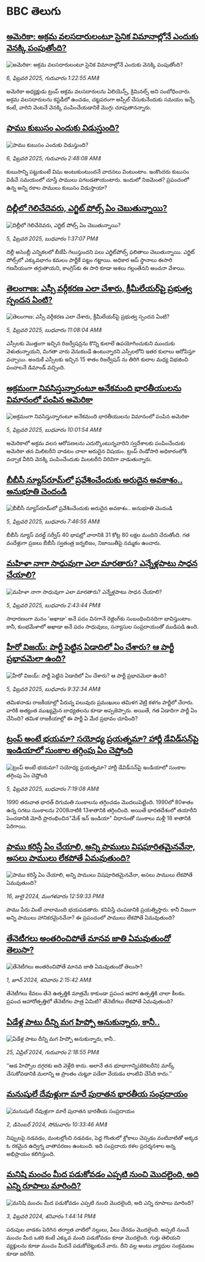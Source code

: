 # BBC తెలుగు## [అమెరికా: అక్రమ వలసదారులంటూ సైనిక విమానాల్లోనే ఎందుకు వెనక్కి పంపుతోంది?](https://www.bbc.com/telugu/articles/cm29rx2k18eo?at_campaign=githubrss)![అమెరికా: అక్రమ వలసదారులంటూ సైనిక విమానాల్లోనే ఎందుకు వెనక్కి పంపుతోంది?](https://ichef.bbci.co.uk/ace/standard/240/cpsprodpb/39d3/live/99a5af10-e3db-11ef-a3e9-f7d24490089c.jpg)_6, ఫిబ్రవరి 2025, గురువారం 1:22:55 AMకి_అమెరికా అధ్యక్షుడు ట్రంప్ అక్రమ వలసదారులను ఏలియెన్స్, క్రిమినల్స్ అని సంబోధించారు. అక్రమ వలసదారులను కస్టడీలో ఉంచడం, చట్టపరంగా అప్పీల్ చేసుకునేందుకు సమయం ఇచ్చే కంటే, వారిని వెంటనే వెనక్కి పంపించేయడానికే మొగ్గు చూపుతానన్నారు.## [పాము కుబుసం ఎందుకు విడుస్తుంది? ](https://www.bbc.com/telugu/articles/cn8x78rd38no?at_campaign=githubrss)![పాము కుబుసం ఎందుకు విడుస్తుంది? ](https://ichef.bbci.co.uk/ace/standard/240/cpsprodpb/d45d/live/c6ef9570-e300-11ef-a819-277e390a7a08.png)_6, ఫిబ్రవరి 2025, గురువారం 2:48:08 AMకి_కుబుసాన్ని పట్టుకుంటే విషం అంటుకుంటుందనే వాదనలు వింటుంటాం. ఇంకొందరు కుబుసం విడిచే సమయంలో చూస్తే పాములు పగబడతాయంటారు.
ఇందులో నిజమెంత? ప్రపంచంలో ఉన్న అన్ని రకాల పాములు కుబుసం విడుస్తాయా?## [దిల్లీలో గెలిచేదెవరు, ఎగ్జిట్ పోల్స్ ఏం చెబుతున్నాయి?](https://www.bbc.com/telugu/articles/c74m7jwgevro?at_campaign=githubrss)![దిల్లీలో గెలిచేదెవరు, ఎగ్జిట్ పోల్స్ ఏం చెబుతున్నాయి?](https://ichef.bbci.co.uk/ace/standard/240/cpsprodpb/2741/live/fcbb36b0-e3b8-11ef-a990-7962565c5313.jpg)_5, ఫిబ్రవరి 2025, బుధవారం 1:37:07 PMకి_దిల్లీ అసెంబ్లీ ఎన్నికలలో బీజేపీ గెలుస్తుందని పలు ఎగ్జిట్‌పోల్స్ ఫలితాలు చెబుతున్నాయి. ఎగ్జిట్ పోల్స్‌లో ఎక్కువభాగం కమలం పార్టీకే పట్టం గట్టాయి. అధికార ఆప్ స్థానాలు ఈసారి గణనీయంగా తగ్గుతాయని, కాంగ్రెస్‌కు ఈ సారి కూడా ఆశలు గల్లంతేనని అంచనా వేశాయి.## [తెలంగాణ: ఎస్సీ వర్గీకరణ ఎలా చేశారు, క్రీమీలేయర్‌పై ప్రభుత్వ స్పందన ఏంటి?](https://www.bbc.com/telugu/articles/c99y5m9pz3eo?at_campaign=githubrss)![తెలంగాణ: ఎస్సీ వర్గీకరణ ఎలా చేశారు, క్రీమీలేయర్‌పై ప్రభుత్వ స్పందన ఏంటి?](https://ichef.bbci.co.uk/ace/standard/240/cpsprodpb/512d/live/81c51b70-e3bc-11ef-bd1b-d536627785f2.jpg)_5, ఫిబ్రవరి 2025, బుధవారం 11:08:04 AMకి_ఎస్సీలకు మొత్తంగా ఇచ్చిన రిజర్వేషన్లను కొన్ని కులాలే ఉపయోగించుకుని ముందుకు వెళుతున్నాయని, మిగతా వారు వెనుకబడే ఉంటున్నారని ఎస్సీలలోని ఇతర కులాలు ఆరోపిస్తూ వచ్చాయి. అందుకే ఎస్సీలకు ఇచ్చిన 15 శాతం రిజర్వేషన్ ను తిరిగి కులాల మధ్య విభజించి పంచాలనే డిమాండ్ వచ్చింది.## [అక్రమంగా నివసిస్తున్నారంటూ అనేకమంది భారతీయులను విమానంలో పంపిన అమెరికా](https://www.bbc.com/telugu/articles/cx2yv0qeeqno?at_campaign=githubrss)![అక్రమంగా నివసిస్తున్నారంటూ అనేకమంది భారతీయులను విమానంలో పంపిన అమెరికా](https://ichef.bbci.co.uk/ace/standard/240/cpsprodpb/84c0/live/8ba98ad0-e3b3-11ef-bd1b-d536627785f2.jpg)_5, ఫిబ్రవరి 2025, బుధవారం 10:01:54 AMకి_అమెరికాలో అక్రమ వలస ఆరోపణలను ఎదుర్కొంటున్నవారిని స్వదేశాలకు పంపించేందుకు అమెరికా తన మిలిటరీని వాడటం చాలా అరుదైన విషయం. ట్రంప్ రెండోసారి అధికారంలోకి వచ్చాక వీరిని వెనక్కి పంపించేందుకు మిలటరీని విరివిగా వాడుతున్నారు.## [బీబీసీ న్యూస్‌రూమ్‌‌లో ప్రవేశించేందుకు అరుదైన అవకాశం.. అనుభూతి చెందండి](https://www.bbc.com/telugu/articles/cn4x9r7ndzwo?at_campaign=githubrss)![బీబీసీ న్యూస్‌రూమ్‌‌లో ప్రవేశించేందుకు అరుదైన అవకాశం.. అనుభూతి చెందండి](https://ichef.bbci.co.uk/ace/standard/240/cpsprodpb/8c29/live/a39c2f00-d23b-11ef-94cb-5f844ceb9e30.png)_5, ఫిబ్రవరి 2025, బుధవారం 7:46:55 AMకి_బీబీసీ న్యూస్ వరల్డ్ సర్వీస్ 40 భాషల్లో వారానికి 31 కోట్ల 80 లక్షల మందిని చేరుతోంది. 
గత వందేళ్లుగా ప్రజలు బీబీసీ స్వతంత్ర జర్నలిజం, నిజాయితీపై నమ్మకం ఉంచారు.## [మహిళా నాగా సాధువుగా ఎలా మారతారు? ఎన్నేళ్లపాటు సాధన చేయాలి?](https://www.bbc.com/telugu/articles/c74ev0lx7keo?at_campaign=githubrss)![మహిళా నాగా సాధువుగా ఎలా మారతారు? ఎన్నేళ్లపాటు సాధన చేయాలి?](https://ichef.bbci.co.uk/ace/standard/240/cpsprodpb/39eb/live/6ca0aee0-e3cf-11ef-a319-fb4e7360c4ec.jpg)_5, ఫిబ్రవరి 2025, బుధవారం 2:43:44 PMకి_సాధారణంగా మనం 'అఖాడా' అనే పదం వినగానే రెజ్లింగ్‌కు సంబంధించినదిగా భావిస్తుంటాం. కానీ, కుంభమేళాలో అఖాడా అనే పదం సాధువులు, సన్యాసుల సంప్రదాయంతో ముడిపడి ఉంది.## [హీరో విజయ్: పార్టీ పెట్టిన ఏడాదిలో ఏం చేశారు? ఆ పార్టీ ప్రభావమెలా ఉంది?](https://www.bbc.com/telugu/articles/c4g3xqdy1p0o?at_campaign=githubrss)![హీరో విజయ్: పార్టీ పెట్టిన ఏడాదిలో ఏం చేశారు? ఆ పార్టీ ప్రభావమెలా ఉంది?](https://ichef.bbci.co.uk/ace/standard/240/cpsprodpb/1f15/live/26e97dc0-e3a5-11ef-a819-277e390a7a08.jpg)_5, ఫిబ్రవరి 2025, బుధవారం 9:32:34 AMకి_తమిళనాడు రాజకీయాల్లో పేరున్న పలువురు ప్రముఖులు తమిళగ వెట్రి కళగం పార్టీలో చేరారు. వారికి అత్యంత ముఖ్యమైన బాధ్యతలను కూడా అప్పజెప్పారు. అయితే, గత ఏడాదిగా పార్టీ ఏం చేసింది? తమిళ రాజకీయాల్లో ఈ పార్టీ ఏ మేర ప్రభావం చూపింది?## [ట్రంప్ అంటే భయమా? సయోధ్య ప్రయత్నమా? హార్లీ డేవిడ్‌సన్‌పై ఇండియాలో సుంకాల తగ్గింపు ఏం చెప్తోంది](https://www.bbc.com/telugu/articles/c4g9x8vey2vo?at_campaign=githubrss)![ట్రంప్ అంటే భయమా? సయోధ్య ప్రయత్నమా? హార్లీ డేవిడ్‌సన్‌పై ఇండియాలో సుంకాల తగ్గింపు ఏం చెప్తోంది](https://ichef.bbci.co.uk/ace/standard/240/cpsprodpb/519b/live/facc0a50-e38b-11ef-a6db-51cc957ad0c9.jpg)_5, ఫిబ్రవరి 2025, బుధవారం 7:19:08 AMకి_1990 తరువాత భారత్ దిగుమతి సుంకాలను తగ్గించడం మొదలుపెట్టింది. 1990లో 80శాతం ఉన్న సగటు సుంకాలను 2008నాటికి 13శాతానికి తగ్గించింది. అయితే భారతదేశంలో తయారీని పెంచడానికి  మోదీ ప్రారంభించిన"మేక్ ఇన్  ఇండియా" విధానంతో  సుంకాలు మళ్లీ 18 శాతానికి పెరిగాయి.## [పాము కరిస్తే ఏం చేయాలి, అన్ని పాములు విషపూరితమైనవేనా, అసలు పాములు లేకపోతే ఏమవుతుంది?](https://www.bbc.com/telugu/articles/cy68v5px787o?at_campaign=githubrss)![పాము కరిస్తే ఏం చేయాలి, అన్ని పాములు విషపూరితమైనవేనా, అసలు పాములు లేకపోతే ఏమవుతుంది?](https://ichef.bbci.co.uk/ace/standard/240/cpsprodpb/2b4a/live/9ebd6700-4367-11ef-99bd-e3de731921ae.jpg)_16, జులై 2024, మంగళవారం 12:59:33 PMకి_పాము పేరు వింటే చాలామంది భయపడతారు. కనిపిస్తే చంపడానికి ప్రయత్నిస్తారు. కానీ నిజంగా అన్ని పాములు హానికరమైనవేనా? ఈ ప్రపంచంలో పాములు లేకపోతే ఏమవుతుంది?## [తేనెటీగలు అంతరించిపోతే మానవ జాతి ఏమవుతుందో తెలుసా?](https://www.bbc.com/telugu/articles/clee3p3lzvxo?at_campaign=githubrss)![తేనెటీగలు అంతరించిపోతే మానవ జాతి ఏమవుతుందో తెలుసా?](https://ichef.bbci.co.uk/ace/standard/240/cpsprodpb/c493/live/e4dfab00-1f6b-11ef-80aa-699d54c46324.jpg)_1, జూన్ 2024, శనివారం 2:15:42 AMకి_తేనెటీగలు కేవలం తేనె ఉత్పత్తికి మాత్రమే కాకుండా ప్రపంచ ఆహార ఉత్పత్తికి చాలా కీలకం. ప్రపంచ ఆహారోత్పత్తిలో తేనెటీగల పాత్ర ఏమిటి? తేనెటీగలు లేకపోతే ఏమవుతుంది?## [ఏడేళ్ల పాటు దీన్ని మగ హిప్పో అనుకున్నారు, కానీ..](https://www.bbc.com/telugu/articles/c4n160yk0ylo?at_campaign=githubrss)![ఏడేళ్ల పాటు దీన్ని మగ హిప్పో అనుకున్నారు, కానీ..](https://ichef.bbci.co.uk/ace/standard/240/cpsprodpb/e37f/live/c97dde00-02ff-11ef-82e8-cd354766a224.jpg)_25, ఏప్రిల్ 2024, గురువారం 2:18:55 PMకి_‘‘ఆడ హిప్పోల దగ్గరకు అది వెళ్లేది కాదు. అలానే తన భూభాగాన్ని(టెరిటరీని) మార్క్ చేసుకోవడానికి మలాన్ని ఆ ప్రాంతం చుట్టూ పడేలా వేయడం లాంటివి చేసేది కాదు.’’## [మనుషులే దేవుళ్లుగా మారే పురాతన భారతీయ సంప్రదాయం](https://www.bbc.com/telugu/articles/cvg73x7p22do?at_campaign=githubrss)![మనుషులే దేవుళ్లుగా మారే పురాతన భారతీయ సంప్రదాయం](https://ichef.bbci.co.uk/ace/standard/240/cpsprodpb/66bf/live/97bb71e0-afff-11ef-bdf5-b7cb2fa86e10.jpg)_2, డిసెంబర్ 2024, సోమవారం 10:33:46 AMకి_నిప్పులపై నడవడం, మంటల్లోంచి నడవడం, పెద్ద గొంతులో శ్లోకాలు చెప్పడం వంటివాటితో అక్కడ ఓ రకమైన ఉద్విగ్న వాతావరణం ఉంటుంది. ఇది సంప్రదాయ కళల ప్రదర్శనశాల అన్న అభిప్రాయం కలిగిస్తుంది.## [మనిషి మంచం మీద పడుకోవడం ఎప్పటి నుంచి మొదలైంది, అది ఎన్ని రూపాలు మారింది?](https://www.bbc.com/telugu/articles/cjk6edmdyrro?at_campaign=githubrss)![మనిషి మంచం మీద పడుకోవడం ఎప్పటి నుంచి మొదలైంది, అది ఎన్ని రూపాలు మారింది?](https://ichef.bbci.co.uk/ace/standard/240/cpsprodpb/5b17/live/29ab2f70-bea5-11ee-896d-39d9bd3cadbb.png)_3, ఫిబ్రవరి 2024, శనివారం 1:44:14 PMకి_పరుపుల వాడకం పెరిగిన తర్వాత వాటిలో నల్లులు, పేలు చేరడం మొదలైంది. అప్పటి నుంచే మంచం మీద ఒకరి కంటే ఎక్కువ మంది పడుకోవడం కూడా మొదలైంది. 
గుర్తు తెలియని వ్యక్తులను కూడా మంచం మీదనే పడుకోబెట్టుకునే వారు. దీని వల్ల అంటు వ్యాధుల సంక్రమణం కూడా జరిగేది.